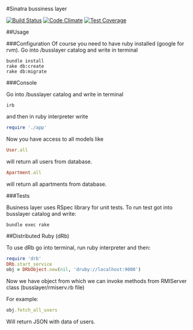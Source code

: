 #Sinatra bussiness layer

[![Build Status](https://travis-ci.org/azranel/TAS.svg?branch=master)](https://travis-ci.org/azranel/TAS) 
[![Code Climate](https://codeclimate.com/github/azranel/TAS/badges/gpa.svg)](https://codeclimate.com/github/azranel/TAS)
[![Test Coverage](https://codeclimate.com/github/azranel/TAS/badges/coverage.svg)](https://codeclimate.com/github/azranel/TAS)

##Usage

###Configuration
Of course you need to have ruby installed (google for rvm).
Go into /busslayer catalog and write in terminal

```
bundle install
rake db:create
rake db:migrate
```

###Console

Go into /busslayer catalog and write in terminal

```
irb
```

and then in ruby interpreter write

```ruby
require './app'
```

Now you have access to all models like

```ruby
User.all
```

will return all users from database.

```ruby
Apartment.all
```

will return all apartments from database.

###Tests

Business layer uses RSpec library for unit tests. To run test got into busslayer catalog and write:

```
bundle exec rake
```

##Distributed Ruby (dRb)

To use dRb go into terminal, run ruby interpreter and then:

```ruby
require 'drb'
DRb.start_service
obj = DRbObject.new(nil, 'druby://localhost:9000')
```

Now we have object from which we can invoke methods from RMIServer class (busslayer/rmiserv.rb file)

For example:

```ruby
obj.fetch_all_users
```

Will return JSON with data of users.
